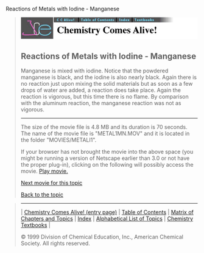 





 Reactions of Metals with Iodine - Manganese
 



> ![Chemistry Comes Alive!](ccahead.gif)
> 
> 
> 
> 
> 
> 
> 
> 
> 
> ## Reactions of Metals with Iodine - Manganese
> 
> 
> 
> 
> 
> 
> 
> 
>   
> 
> 
> 
> 
> 
>  Manganese is mixed with iodine. Notice that the powdered manganese
is black, and the iodine is also nearly black. Again there is no
reaction just upon mixing the solid materials but as soon as a few
drops of water are added, a reaction does take place. Again the
reaction is vigorous, but this time there is no flame. By comparison
with the aluminum reaction, the manganese reaction was not as
vigorous.
>  
> 
> 
> 
> 
> 
> 
> 
> ---
> 
> 
>  The size of the movie file is 4.8 MB and its duration is 70 seconds. 
The name of the movie file is "METAL1MN.MOV" 
and it is located in the folder "MOVIES/METALI1".
>  
> 
> 
> 
>  If your browser has not brought the movie into the above space
(you might be running a version of Netscape earlier than 3.0 or
not have the proper plug-in), clicking on the following will
possibly access the movie.
>  [Play movie.](../../MOVIES/METALI1/METAL1MN.MOV) 
> 
> 
> 
> 
> [Next movie for this topic](../../MVHTM/METALI1/METAL1NI.HTM) 
> 
> 
> 
> 
> 
> 
> 
> [Back to the topic](../../MAIN/METALI1/PAGE1.HTM)



> ---
> 
> 
>  |
>  [Chemistry Comes Alive! (entry page)](../../INDEX.HTM) 
>  |
>  [Table of Contents](../../CONTENTS.HTM) 
>  |
>  [Matrix of Chapters and Topics](../../MATRIX.HTM) 
>  |
>  [Index](../../WORDS.HTM) 
>  |
>  [Alphabetical List of Topics](../../ALPHATOP.HTM) 
>  |
>  [Chemistry Textbooks](../../BOOKS.HTM) 
>  |
>  
>  © 1999 Division of Chemical Education, Inc.,
American Chemical Society. All rights reserved.





